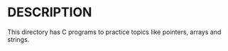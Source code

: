 # DESCRIPTION

This directory has C programs to practice topics like pointers, arrays and strings.


